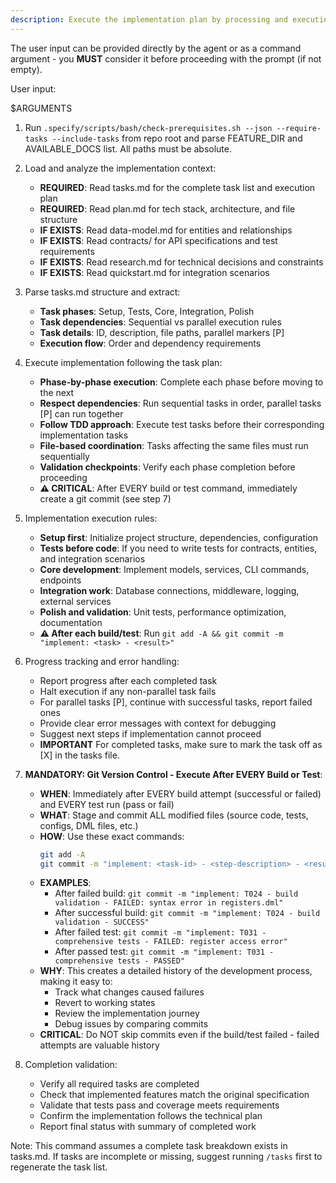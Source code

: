 ```yaml
---
description: Execute the implementation plan by processing and executing all tasks defined in tasks.md
---
```


The user input can be provided directly by the agent or as a command argument - you **MUST** consider it before proceeding with the prompt (if not empty).

User input:

$ARGUMENTS

1. Run `.specify/scripts/bash/check-prerequisites.sh --json --require-tasks --include-tasks` from repo root and parse FEATURE_DIR and AVAILABLE_DOCS list. All paths must be absolute.

2. Load and analyze the implementation context:
   - **REQUIRED**: Read tasks.md for the complete task list and execution plan
   - **REQUIRED**: Read plan.md for tech stack, architecture, and file structure
   - **IF EXISTS**: Read data-model.md for entities and relationships
   - **IF EXISTS**: Read contracts/ for API specifications and test requirements
   - **IF EXISTS**: Read research.md for technical decisions and constraints
   - **IF EXISTS**: Read quickstart.md for integration scenarios

3. Parse tasks.md structure and extract:
   - **Task phases**: Setup, Tests, Core, Integration, Polish
   - **Task dependencies**: Sequential vs parallel execution rules
   - **Task details**: ID, description, file paths, parallel markers [P]
   - **Execution flow**: Order and dependency requirements

4. Execute implementation following the task plan:
   - **Phase-by-phase execution**: Complete each phase before moving to the next
   - **Respect dependencies**: Run sequential tasks in order, parallel tasks [P] can run together  
   - **Follow TDD approach**: Execute test tasks before their corresponding implementation tasks
   - **File-based coordination**: Tasks affecting the same files must run sequentially
   - **Validation checkpoints**: Verify each phase completion before proceeding
   - **⚠️ CRITICAL**: After EVERY build or test command, immediately create a git commit (see step 7)

5. Implementation execution rules:
   - **Setup first**: Initialize project structure, dependencies, configuration
   - **Tests before code**: If you need to write tests for contracts, entities, and integration scenarios
   - **Core development**: Implement models, services, CLI commands, endpoints
   - **Integration work**: Database connections, middleware, logging, external services
   - **Polish and validation**: Unit tests, performance optimization, documentation
   - **⚠️ After each build/test**: Run `git add -A && git commit -m "implement: <task> - <result>"`

6. Progress tracking and error handling:
   - Report progress after each completed task
   - Halt execution if any non-parallel task fails
   - For parallel tasks [P], continue with successful tasks, report failed ones
   - Provide clear error messages with context for debugging
   - Suggest next steps if implementation cannot proceed
   - **IMPORTANT** For completed tasks, make sure to mark the task off as [X] in the tasks file.

7. **MANDATORY: Git Version Control - Execute After EVERY Build or Test**:
   - **WHEN**: Immediately after EVERY build attempt (successful or failed) and EVERY test run (pass or fail)
   - **WHAT**: Stage and commit ALL modified files (source code, tests, configs, DML files, etc.)
   - **HOW**: Use these exact commands:
     ```bash
     git add -A
     git commit -m "implement: <task-id> - <step-description> - <result>"
     ```
   - **EXAMPLES**:
     - After failed build: `git commit -m "implement: T024 - build validation - FAILED: syntax error in registers.dml"`
     - After successful build: `git commit -m "implement: T024 - build validation - SUCCESS"`
     - After failed test: `git commit -m "implement: T031 - comprehensive tests - FAILED: register access error"`
     - After passed test: `git commit -m "implement: T031 - comprehensive tests - PASSED"`
   - **WHY**: This creates a detailed history of the development process, making it easy to:
     - Track what changes caused failures
     - Revert to working states
     - Review the implementation journey
     - Debug issues by comparing commits
   - **CRITICAL**: Do NOT skip commits even if the build/test failed - failed attempts are valuable history

8. Completion validation:
   - Verify all required tasks are completed
   - Check that implemented features match the original specification
   - Validate that tests pass and coverage meets requirements
   - Confirm the implementation follows the technical plan
   - Report final status with summary of completed work

Note: This command assumes a complete task breakdown exists in tasks.md. If tasks are incomplete or missing, suggest running `/tasks` first to regenerate the task list.